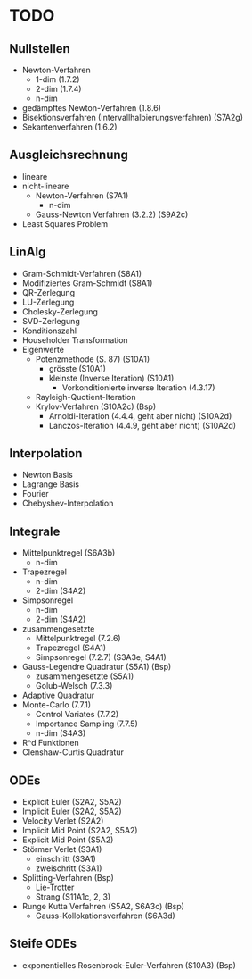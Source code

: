 # TODO

## Nullstellen
- Newton-Verfahren
  - 1-dim (1.7.2)
  - 2-dim (1.7.4)
  - n-dim
- gedämpftes Newton-Verfahren (1.8.6)
- Bisektionsverfahren (Intervallhalbierungsverfahren) (S7A2g)
- Sekantenverfahren (1.6.2)

## Ausgleichsrechnung
- lineare
- nicht-lineare
  - Newton-Verfahren (S7A1)
    - n-dim
  - Gauss-Newton Verfahren (3.2.2) (S9A2c)
- Least Squares Problem  

## LinAlg

- Gram-Schmidt-Verfahren (S8A1)
- Modifiziertes Gram-Schmidt (S8A1)
- QR-Zerlegung
- LU-Zerlegung
- Cholesky-Zerlegung
- SVD-Zerlegung
- Konditionszahl
- Householder Transformation
- Eigenwerte
  - Potenzmethode (S. 87) (S10A1)
    - grösste (S10A1)
    - kleinste (Inverse Iteration) (S10A1)
      - Vorkonditionierte inverse Iteration (4.3.17)
  - Rayleigh-Quotient-Iteration
  - Krylov-Verfahren (S10A2c) (Bsp)
    - Arnoldi-Iteration (4.4.4, geht aber nicht) (S10A2d)
    - Lanczos-Iteration (4.4.9, geht aber nicht) (S10A2d)

## Interpolation

- Newton Basis
- Lagrange Basis
- Fourier
- Chebyshev-Interpolation

## Integrale

- Mittelpunktregel (S6A3b)
  - n-dim
- Trapezregel
  - n-dim
  - 2-dim (S4A2)
- Simpsonregel
  - n-dim
  - 2-dim (S4A2)
- zusammengesetzte
  - Mittelpunktregel (7.2.6)
  - Trapezregel (S4A1)
  - Simpsonregel (7.2.7) (S3A3e, S4A1) 
- Gauss-Legendre Quadratur (S5A1) (Bsp)
  - zusammengesetzte (S5A1)
  - Golub-Welsch (7.3.3)  
- Adaptive Quadratur
- Monte-Carlo (7.7.1)
  - Control Variates (7.7.2)
  - Importance Sampling (7.7.5)
  - n-dim (S4A3)
- R^d Funktionen
- Clenshaw-Curtis Quadratur

## ODEs

- Explicit Euler (S2A2, S5A2)
- Implicit Euler (S2A2, S5A2)
- Velocity Verlet (S2A2)
- Implicit Mid Point (S2A2, S5A2)
- Explicit Mid Point (S5A2)
- Störmer Verlet (S3A1)
  - einschritt (S3A1)
  - zweischritt (S3A1)
- Splitting-Verfahren (Bsp)
  - Lie-Trotter
  - Strang (S11A1c, 2, 3)
- Runge Kutta Verfahren (S5A2, S6A3c) (Bsp)
  - Gauss-Kollokationsverfahren (S6A3d)

## Steife ODEs

- exponentielles Rosenbrock-Euler-Verfahren (S10A3) (Bsp)
